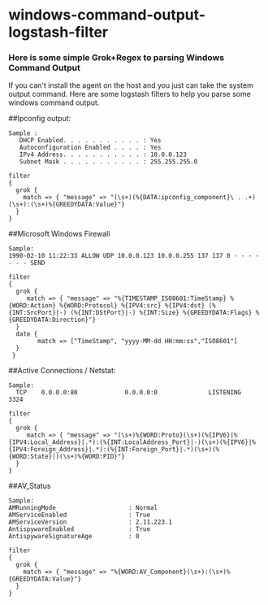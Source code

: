 # windows-command-output-logstash-filter

### Here is some simple Grok+Regex to parsing Windows Command Output
If you can't install the agent on the host and you just can take the system output command. Here are some logstash filters to help you parse some windows command output.

##Ipconfig output:
```
Sample : 
   DHCP Enabled. . . . . . . . . . . : Yes
   Autoconfiguration Enabled . . . . : Yes
   IPv4 Address. . . . . . . . . . . : 10.0.0.123
   Subnet Mask . . . . . . . . . . . : 255.255.255.0
 ```
 
```
filter
{
  grok {
    match => { "message" => "(\s+)(%{DATA:ipconfig_component}\ . .+)(\s+):(\s+)%{GREEDYDATA:Value}"}
  }
}
```

##Microsoft Windows Firewall
```
Sample:
1990-02-10 11:22:33 ALLOW UDP 10.0.0.123 10.0.0.255 137 137 0 - - - - - - - SEND
 ```

```
filter
{ 
  grok {
     match => { "message" => "%{TIMESTAMP_ISO8601:TimeStamp} %{WORD:Action} %{WORD:Protocol} %{IPV4:src} %{IPV4:dst} (%{INT:SrcPort}|-) (%{INT:DStPort}|-) %{INT:Size} %{GREEDYDATA:Flags} %{GREEDYDATA:Direction}"}
  }
  date {
        match => ["TimeStamp", "yyyy-MM-dd HH:mm:ss","ISO8601"]
  }
 }
 ```
##Active Connections / Netstat:
```
Sample:
  TCP    0.0.0.0:80             0.0.0.0:0              LISTENING       3324
```

```
filter
{
  grok {
     match => { "message" => "(\s+)%{WORD:Proto}(\s+)(%{IPV6}|%{IPV4:Local_Address}|.*):(%{INT:LocalAddress_Port}|-)(\s+)(%{IPV6}|%{IPV4:Foreign_Address}|.*):(%{INT:Foreign_Port}|.*)(\s+)(%{WORD:State}|)(\s+)%{WORD:PID}"}
  }
}
```

##AV_Status
```
Sample:
AMRunningMode                    : Normal
AMServiceEnabled                 : True
AMServiceVersion                 : 2.11.223.1
AntispywareEnabled               : True
AntispywareSignatureAge          : 0

```

```
filter
{
  grok {
    match => { "message" => "%{WORD:AV_Component}(\s+):(\s+)%{GREEDYDATA:Value}"}
  }
}
```
